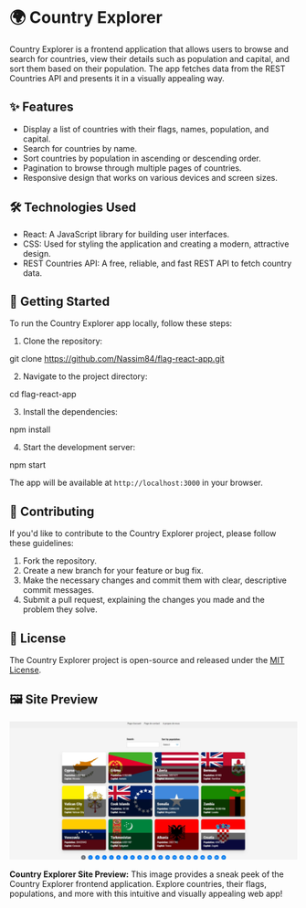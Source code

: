 # 🌍 Country Explorer

Country Explorer is a frontend application that allows users to browse and search for countries, view their details such as population and capital, and sort them based on their population. The app fetches data from the REST Countries API and presents it in a visually appealing way.

## ✨ Features

- Display a list of countries with their flags, names, population, and capital.
- Search for countries by name.
- Sort countries by population in ascending or descending order.
- Pagination to browse through multiple pages of countries.
- Responsive design that works on various devices and screen sizes.

## 🛠️ Technologies Used

- React: A JavaScript library for building user interfaces.
- CSS: Used for styling the application and creating a modern, attractive design.
- REST Countries API: A free, reliable, and fast REST API to fetch country data.

## 🚀 Getting Started

To run the Country Explorer app locally, follow these steps:

1. Clone the repository:

git clone https://github.com/Nassim84/flag-react-app.git

2. Navigate to the project directory:

cd flag-react-app 

3. Install the dependencies:
   
npm install

4. Start the development server:

npm start

The app will be available at `http://localhost:3000` in your browser.

## 🤝 Contributing

If you'd like to contribute to the Country Explorer project, please follow these guidelines:

1. Fork the repository.
2. Create a new branch for your feature or bug fix.
3. Make the necessary changes and commit them with clear, descriptive commit messages.
4. Submit a pull request, explaining the changes you made and the problem they solve.

## 📄 License

The Country Explorer project is open-source and released under the [MIT License](LICENSE).

## 🖼️ Site Preview

![Country Explorer](src/assets/img//preview.jpg)

**Country Explorer Site Preview:** This image provides a sneak peek of the Country Explorer frontend application. Explore countries, their flags, populations, and more with this intuitive and visually appealing web app!



